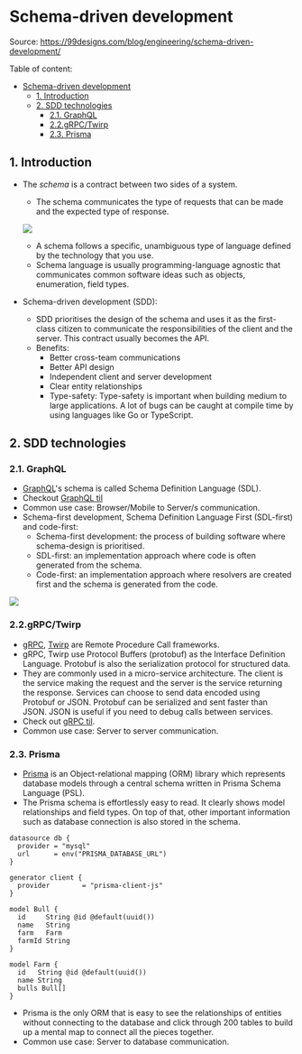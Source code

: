 # Schema-driven development

Source: <https://99designs.com/blog/engineering/schema-driven-development/>

Table of content:

- [Schema-driven development](#schema-driven-development)
  - [1. Introduction](#1-introduction)
  - [2. SDD technologies](#2-sdd-technologies)
    - [2.1. GraphQL](#21-graphql)
    - [2.2.gRPC/Twirp](#22grpctwirp)
    - [2.3. Prisma](#23-prisma)

## 1. Introduction

- The _schema_ is a contract between two sides of a system.

  - The schema communicates the type of requests that can be made and the expected type of response.

  ![](https://99designs-blog.imgix.net/blog/wp-content/uploads/2021/07/013zl5qonwt38590jxr7-e1626161750821.png?auto=format&q=60&fit=max&w=930)

  - A schema follows a specific, unambiguous type of language defined by the technology that you use.
  - Schema language is usually programming-language agnostic that communicates common software ideas such as objects, enumeration, field types.

- Schema-driven development (SDD):
  - SDD prioritises the design of the schema and uses it as the first-class citizen to communicate the responsibilities of the client and the server. This contract usually becomes the API.
  - Benefits:
    - Better cross-team communications
    - Better API design
    - Independent client and server development
    - Clear entity relationships
    - Type-safety: Type-safety is important when building medium to large applications. A lot of bugs can be caught at compile time by using languages like Go or TypeScript.

## 2. SDD technologies

### 2.1. GraphQL

- [GraphQL](https://graphql.org/)'s schema is called Schema Definition Language (SDL).
- Checkout [GraphQL til](../graphql/README.md)
- Common use case: Browser/Mobile to Server/s communication.
- Schema-first development, Schema Definition Language First (SDL-first) and code-first:
  - Schema-first development: the process of building software where schema-design is prioritised.
  - SDL-first: an implementation approach where code is often generated from the schema.
  - Code-first: an implementation approach where resolvers are created first and the schema is generated from the code.

![](https://99designs-blog.imgix.net/blog/wp-content/uploads/2021/07/aa-4.png?auto=format&q=60&fit=max&w=930)

### 2.2.gRPC/Twirp

- [gRPC](https://grpc.io/), [Twirp](https://twitchtv.github.io/twirp/docs/intro.html) are Remote Procedure Call frameworks.
- gRPC, Twirp use Protocol Buffers (protobuf) as the Interface Definition Language. Protobuf is also the serialization protocol for structured data.
- They are commonly used in a micro-service architecture. The client is the service making the request and the server is the service returning the response. Services can choose to send data encoded using Protobuf or JSON. Protobuf can be serialized and sent faster than JSON. JSON is useful if you need to debug calls between services.
- Check out [gRPC til](../grpc/README.md).
- Common use case: Server to server communication.

### 2.3. Prisma

- [Prisma](https://www.prisma.io/) is an Object-relational mapping (ORM) library which represents database models through a central schema written in Prisma Schema Language (PSL).
- The Prisma schema is effortlessly easy to read. It clearly shows model relationships and field types. On top of that, other important information such as database connection is also stored in the schema.

```prisma
datasource db {
  provider = "mysql"
  url      = env("PRISMA_DATABASE_URL")
}

generator client {
  provider        = "prisma-client-js"
}

model Bull {
  id     String @id @default(uuid())
  name   String
  farm   Farm
  farmId String
}

model Farm {
  id   String @id @default(uuid())
  name String
  bulls Bull[]
}
```

- Prisma is the only ORM that is easy to see the relationships of entities without connecting to the database and click through 200 tables to build up a mental map to connect all the pieces together.
- Common use case: Server to database communication.

